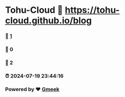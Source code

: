 # Tohu-Cloud :link: https://tohu-cloud.github.io/blog 
### :page_facing_up: [1](https://tohu-cloud.github.io/blog/tag.html) 
### :speech_balloon: 0 
### :hibiscus: 2 
### :alarm_clock: 2024-07-19 23:44:16 
### Powered by :heart: [Gmeek](https://github.com/Meekdai/Gmeek)
